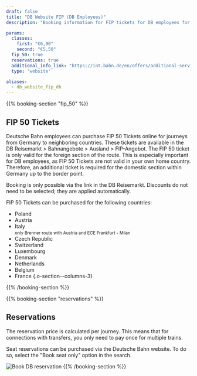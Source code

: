```yaml
---
draft: false
title: "DB Website FIP (DB Employees)"
description: "Booking information for FIP tickets for DB employees for neighboring countries of Germany"

params:
  classes:
    first: "€6,90"
    second: "€5,50"
  fip_50: true
  reservations: true
  additional_info_link: "https://int.bahn.de/en/offers/additional-services/seat-reservation"
  type: "website"

aliases:
  - db_website_fip_db
---
```


{{% booking-section "fip_50" %}}

## FIP 50 Tickets

Deutsche Bahn employees can purchase FIP 50 Tickets online for journeys from Germany to neighboring countries. These tickets are available in the DB Reisemarkt > Bahnangebote > Ausland > FIP-Angebot. The FIP 50 ticket is only valid for the foreign section of the route. This is especially important for DB employees, as FIP 50 Tickets are not valid in your own home country. Therefore, an additional ticket is required for the domestic section within Germany up to the border point.

Booking is only possible via the link in the DB Reisemarkt. Discounts do not need to be selected; they are applied automatically.

FIP 50 Tickets can be purchased for the following countries:

<!-- prettier-ignore -->
- Poland
- Austria
- Italy \
  <small>only Brenner route with Austria and ECE Frankfurt - Milan</small>
- Czech Republic
- Switzerland
- Luxembourg
- Denmark
- Netherlands
- Belgium
- France
{.o-section--columns-3}

{{% /booking-section %}}

{{% booking-section "reservations" %}}

## Reservations

The reservation price is calculated per journey. This means that for connections with transfers, you only need to pay once for multiple trains.

Seat reservations can be purchased via the Deutsche Bahn website. To do so, select the "Book seat only" option in the search.

![Book DB reservation](db_reservation.webp)
{{% /booking-section %}}
